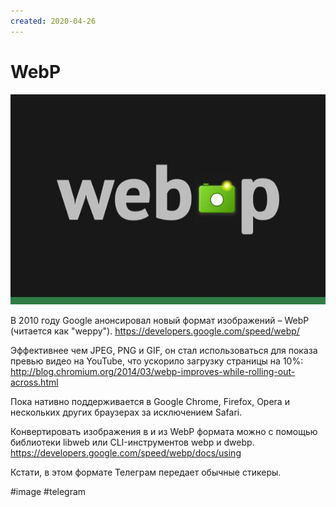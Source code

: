 ```yaml
---
created: 2020-04-26
---
```


# WebP

![WebP logo](webp.jpeg "WebP logo")

В 2010 году Google анонсировал новый формат изображений – WebP (читается как "weppy"). 
https://developers.google.com/speed/webp/

Эффективнее чем JPEG, PNG и GIF, он стал использоваться для показа превью видео на YouTube, что ускорило загрузку страницы на 10%:
http://blog.chromium.org/2014/03/webp-improves-while-rolling-out-across.html

Пока нативно поддерживается в Google Chrome, Firefox, Opera и нескольких других браузерах за исключением Safari.

Конвертировать изображения в и из WebP формата можно с помощью библиотеки libweb или CLI-инструментов webp и dwebp.
https://developers.google.com/speed/webp/docs/using

Кстати, в этом формате Телеграм передает обычные стикеры.

#image #telegram

